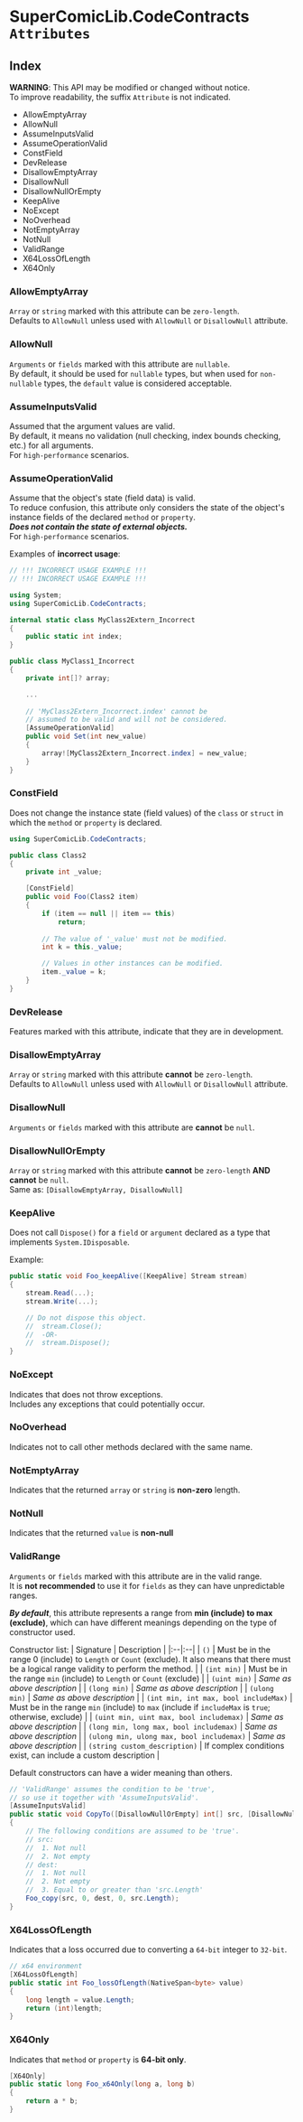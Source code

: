 # SuperComicLib.CodeContracts `Attributes`
## Index
**WARNING**: This API may be modified or changed without notice.  
  To improve readability, the suffix `Attribute` is not indicated.  

-  AllowEmptyArray
 - AllowNull
 - AssumeInputsValid
 - AssumeOperationValid
 - ConstField
 - DevRelease
 - DisallowEmptyArray
 - DisallowNull
 - DisallowNullOrEmpty
 - KeepAlive
 - NoExcept
 - NoOverhead
 - NotEmptyArray
 - NotNull
 - ValidRange
 - X64LossOfLength
 - X64Only

### AllowEmptyArray
`Array` or `string` marked with this attribute can be `zero-length`.  
Defaults to `AllowNull` unless used with `AllowNull` or `DisallowNull` attribute.  

### AllowNull
`Arguments` or `fields` marked with this attribute are `nullable`.   
By default, it should be used for `nullable` types, but when used for `non-nullable` types, the `default` value is considered acceptable.  

### AssumeInputsValid
Assumed that the argument values are valid.  
By default, it means no validation (null checking, index bounds checking, etc.) for all arguments.  
For `high-performance` scenarios.

### AssumeOperationValid
Assume that the object's state (field data) is valid.  
To reduce confusion, this attribute only considers the state of the object's instance fields of the declared `method` or `property`.  
***Does not contain the state of external objects.***  
For `high-performance` scenarios.  
  
Examples of **incorrect usage**:
```csharp
// !!! INCORRECT USAGE EXAMPLE !!!
// !!! INCORRECT USAGE EXAMPLE !!!

using System;
using SuperComicLib.CodeContracts;

internal static class MyClass2Extern_Incorrect
{
	public static int index;
}

public class MyClass1_Incorrect
{
	private int[]? array;

	...
	
	// 'MyClass2Extern_Incorrect.index' cannot be
	// assumed to be valid and will not be considered.
	[AssumeOperationValid]
	public void Set(int new_value)
	{
		array![MyClass2Extern_Incorrect.index] = new_value;
	}
}
```

### ConstField
Does not change the instance state (field values) of the `class` or `struct` in which the `method` or `property` is declared.  
  
```csharp
using SuperComicLib.CodeContracts;

public class Class2
{
	private int _value;

	[ConstField]
	public void Foo(Class2 item)
	{
		if (item == null || item == this)
			return;
		
		// The value of '_value' must not be modified.
		int k = this._value;

		// Values in other instances can be modified.
		item._value = k;
	}
}
```

### DevRelease
Features marked with this attribute, indicate that they are in development.  

### DisallowEmptyArray
`Array` or `string` marked with this attribute **cannot** be `zero-length`.  
Defaults to `AllowNull` unless used with `AllowNull` or `DisallowNull` attribute.  

### DisallowNull
`Arguments` or `fields` marked with this attribute are **cannot** be `null`.  

### DisallowNullOrEmpty
`Array` or `string` marked with this attribute **cannot** be `zero-length` **AND** **cannot** be `null`.   
Same as: `[DisallowEmptyArray, DisallowNull]`

### KeepAlive
Does not call `Dispose()` for a `field` or `argument` declared as a type that implements `System.IDisposable`.  
  
Example:
```csharp
public static void Foo_keepAlive([KeepAlive] Stream stream)
{
	stream.Read(...);
	stream.Write(...);

	// Do not dispose this object.
	// 	stream.Close();
	// 	-OR-
	// 	stream.Dispose();
}
```

### NoExcept
Indicates that does not throw exceptions.  
Includes any exceptions that could potentially occur.  

### NoOverhead
Indicates not to call other methods declared with the same name.  

### NotEmptyArray
Indicates that the returned `array` or `string` is **non-zero** length.

### NotNull
Indicates that the returned `value` is **non-null**  

###  ValidRange
`Arguments` or `fields` marked with this attribute are in the valid range.  
It is **not recommended** to use it for `fields` as they can have unpredictable ranges.  
  
***By default***, this attribute represents a range from **min (include) to max (exclude)**, which can have different meanings depending on the type of constructor used.  
  
Constructor list:
| Signature | Description |
|:--|:--|
| `()` | Must be in the range 0 (include) to `Length` or `Count` (exclude). It also means that there must be a logical range validity to perform the method. |
| `(int min)` | Must be in the range `min` (include) to `Length` or `Count` (exclude) |
| `(uint min)` | *Same as above description* |
| `(long min)` | *Same as above description* |
| `(ulong min)` | *Same as above description* |
| `(int min, int max, bool includeMax)` | Must be in the range `min` (include) to `max` (include if `includeMax` is `true`; otherwise, exclude) |
| `(uint min, uint max, bool includemax)` | *Same as above description* |
| `(long min, long max, bool includemax)` | *Same as above description* |
| `(ulong min, ulong max, bool includemax)` | *Same as above description* |
| `(string custom_description)` | If complex conditions exist, can include a custom description |
  
Default constructors can have a wider meaning than others.  
```csharp
// 'ValidRange' assumes the condition to be 'true', 
// so use it together with 'AssumeInputsValid'.
[AssumeInputsValid]
public static void CopyTo([DisallowNullOrEmpty] int[] src, [DisallowNullOrEmpty, ValidRange] int[] dest)
{
	// The following conditions are assumed to be 'true'.
	// src:
	//	1. Not null
	//	2. Not empty
	// dest:
	//	1. Not null
	//	2. Not empty
	//	3. Equal to or greater than 'src.Length'
	Foo_copy(src, 0, dest, 0, src.Length);
}
```

### X64LossOfLength
Indicates that a loss occurred due to converting a `64-bit` integer to `32-bit`.    

```csharp
// x64 environment
[X64LossOfLength]
public static int Foo_lossOfLength(NativeSpan<byte> value)
{
	long length = value.Length;
	return (int)length;
}
```

### X64Only
Indicates that `method` or `property` is **64-bit only**.   

```csharp
[X64Only]
public static long Foo_x64Only(long a, long b)
{
	return a * b;
}
```
